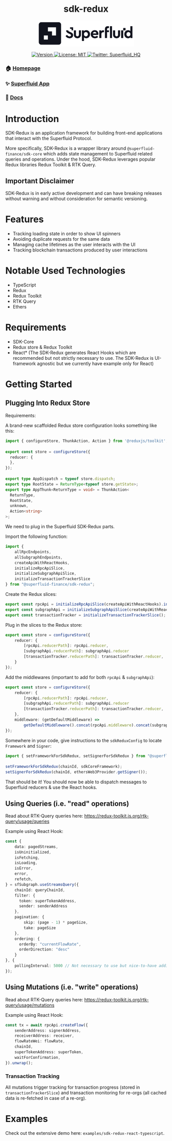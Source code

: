 <h1 align="center">sdk-redux</h1>
<div align="center">
<img  width="300" padding="0 0 10px" alt="Superfluid logo" src="./sf-logo.png" />
<p>
  <a href="https://www.npmjs.com/package/@superfluid-finance/sdk-redux" target="_blank">
    <img alt="Version" src="https://img.shields.io/npm/v/@superfluid-finance/sdk-redux.svg">
  </a>
  <a href="#" target="_blank">
    <img alt="License: MIT" src="https://img.shields.io/badge/License-MIT-yellow.svg" />
  </a>
  <a href="https://twitter.com/Superfluid_HQ/" target="blank">
    <img alt="Twitter: Superfluid_HQ" src="https://img.shields.io/twitter/follow/Superfluid_HQ.svg?style=social" />
  </a>
</p>
</div>

### 🏠 [Homepage](https://superfluid.finance)

### ✨ [Superfluid App](https://app.superfluid.finance/)

### 📖 [Docs](https://docs.superfluid.finance)

# Introduction
SDK-Redux is an application framework for building front-end applications that interact with the Superfluid Protocol.

More specifically, SDK-Redux is a wrapper library around `@superfluid-finance/sdk-core` which adds state management to Superfluid related queries and operations.
Under the hood, SDK-Redux leverages popular Redux libraries Redux Toolkit & RTK Query.

## Important Disclaimer
SDK-Redux is in early active development and can have breaking releases without warning and without consideration for semantic versioning.

# Features
* Tracking loading state in order to show UI spinners
* Avoiding duplicate requests for the same data
* Managing cache lifetimes as the user interacts with the UI
* Tracking blockchain transactions produced by user interactions

# Notable Used Technologies
* TypeScript
* Redux
* Redux Toolkit
* RTK Query
* Ethers

# Requirements
* SDK-Core
* Redux store & Redux Toolkit
* React* (The SDK-Redux generates React Hooks which are recommended but not strictly necessary to use. The SDK-Redux is UI-framework agnostic but we currently have example only for React)

# Getting Started
## Plugging Into Redux Store
Requirements:

A brand-new scaffolded Redux store configuration looks something like this:
```ts
import { configureStore, ThunkAction, Action } from '@reduxjs/toolkit';

export const store = configureStore({
  reducer: {
  },
});

export type AppDispatch = typeof store.dispatch;
export type RootState = ReturnType<typeof store.getState>;
export type AppThunk<ReturnType = void> = ThunkAction<
  ReturnType,
  RootState,
  unknown,
  Action<string>
>;
```

We need to plug in the Superfluid SDK-Redux parts.

Import the following function:
```ts
import {
    allRpcEndpoints,
    allSubgraphEndpoints,
    createApiWithReactHooks,
    initializeRpcApiSlice,
    initializeSubgraphApiSlice,
    initializeTransactionTrackerSlice
} from "@superfluid-finance/sdk-redux";
```

Create the Redux slices:
```ts
export const rpcApi = initializeRpcApiSlice(createApiWithReactHooks).injectEndpoints(allRpcEndpoints);
export const subgraphApi = initializeSubgraphApiSlice(createApiWithReactHooks).injectEndpoints(allSubgraphEndpoints);
export const transactionTracker = initializeTransactionTrackerSlice();

```

Plug in the slices to the Redux store:
```ts
export const store = configureStore({
    reducer: {
        [rpcApi.reducerPath]: rpcApi.reducer,
        [subgraphApi.reducerPath]: subgraphApi.reducer
        [transactionTracker.reducerPath]: transactionTracker.reducer,
    }
});
```

Add the middlewares (important to add for both `rpcApi` & `subgraphApi`):
```ts
export const store = configureStore({
    reducer: {
        [rpcApi.reducerPath]: rpcApi.reducer,
        [subgraphApi.reducerPath]: subgraphApi.reducer
        [transactionTracker.reducerPath]: transactionTracker.reducer,
    },
    middleware: (getDefaultMiddleware) =>
        getDefaultMiddleware().concat(rpcApi.middleware).concat(subgraphApi.middleware),
});
```

Somewhere in your code, give instructions to the `sdkReduxConfig` to locate `Framework` and `Signer`:
```ts
import { setFrameworkForSdkRedux, setSignerForSdkRedux } from "@superfluid-finance/sdk-redux";

setFrameworkForSdkRedux(chainId, sdkCoreFramework);
setSignerForSdkRedux(chainId, ethersWeb3Provider.getSigner());
```

That should be it! You should now be able to dispatch messages to Superfluid reducers & use the React hooks.

## Using Queries (i.e. "read" operations)
Read about RTK-Query queries here: https://redux-toolkit.js.org/rtk-query/usage/queries

Example using React Hook:
```ts
const {
    data: pagedStreams,
    isUninitialized,
    isFetching,
    isLoading,
    isError,
    error,
    refetch,
} = sfSubgraph.useStreamsQuery({
    chainId: queryChainId,
    filter: {
      token: superTokenAddress,
      sender: senderAddress
    },
    pagination: {
        skip: (page - 1) * pageSize,
        take: pageSize
    },
    ordering: {
      orderBy: "currentFlowRate",
      orderDirection: "desc"
    }
}, {
    pollingInterval: 5000 // Not necessary to use but nice-to-have additional option by RTK-Query.
});
```

## Using Mutations (i.e. "write" operations)
Read about RTK-Query queries here: https://redux-toolkit.js.org/rtk-query/usage/mutations

Example using React Hook:
```ts
const tx = await rpcApi.createFlow({
    senderAddress: signerAddress,
    receiverAddress: receiver,
    flowRateWei: flowRate,
    chainId,
    superTokenAddress: superToken,
    waitForConfirmation,
}).unwrap();
```

### Transaction Tracking
All mutations trigger tracking for transaction progress (stored in `transactionTrackerSlice`) and transaction monitoring for re-orgs (all cached data is re-fetched in case of a re-org).

# Examples
Check out the extensive demo here: `examples/sdk-redux-react-typescript`.
